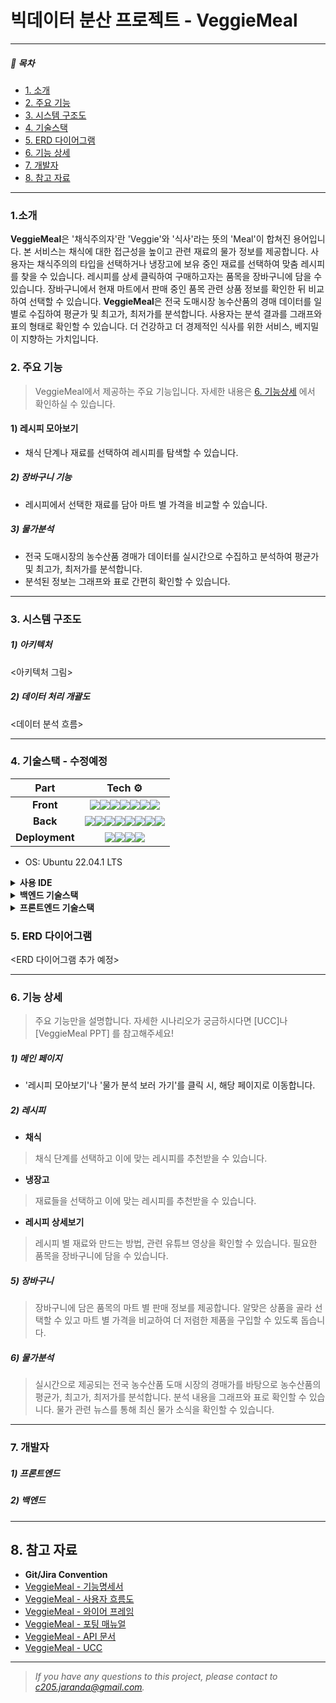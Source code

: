# 빅데이터 분산 프로젝트 - VeggieMeal
---
##### 📑 목차

- [1. 소개](#1-소개)
- [2. 주요 기능](#2-주요-기능)
- [3. 시스템 구조도](#3-시스템-구조도)
- [4. 기술스택](#4-기술스택)
- [5. ERD 다이어그램](#5-erd-다이어그램)
- [6. 기능 상세](#6-기능-상세)
- [7. 개발자](#7-개발자)
- [8. 참고 자료](#7-참고-자료)
---
### 1.소개
**VeggieMeal**은 '채식주의자'란 'Veggie'와 '식사'라는 뜻의 'Meal'이 합쳐진 용어입니다. 본 서비스는 채식에 대한 접근성을 높이고 관련 재료의 물가 정보를 제공합니다. 사용자는 채식주의의 타입을 선택하거나 냉장고에 보유 중인 재료를 선택하여 맞춤 레시피를 찾을 수 있습니다. 레시피를 상세 클릭하여 구매하고자는 품목을 장바구니에 담을 수 있습니다.  장바구니에서 현재 마트에서 판매 중인 품목 관련 상품 정보를 확인한 뒤 비교하여 선택할 수 있습니다. **VeggieMeal**은 전국 도매시장 농수산품의 경매 데이터를 일별로 수집하여 평균가 및 최고가, 최저가를 분석합니다. 사용자는 분석 결과를 그래프와 표의 형태로 확인할 수 있습니다. 더 건강하고 더 경제적인 식사를 위한 서비스, 베지밀이 지향하는 가치입니다. 

### 2. 주요 기능
> VeggieMeal에서 제공하는 주요 기능입니다. 자세한 내용은 [6. 기능상세](#6-기능-상세) 에서 확인하실 수 있습니다.
#### 1) 레시피 모아보기
- 채식 단계나 재료를 선택하여 레시피를 탐색할 수 있습니다.

##### 2) 장바구니 기능
- 레시피에서 선택한 재료를 담아 마트 별 가격을 비교할 수 있습니다.

##### 3) 물가분석
- 전국 도매시장의 농수산품 경매가 데이터를 실시간으로 수집하고 분석하여 평균가 및 최고가, 최저가를 분석합니다.
- 분석된 정보는 그래프와 표로 간편히 확인할 수 있습니다.

---

### 3. 시스템 구조도
##### 1) 아키텍처
<아키텍처 그림>

##### 2) 데이터 처리 개괄도
<데이터 분석 흐름>

---

### 4. 기술스택 - 수정예정

|      Part      |                            Tech ⚙                            |
| :------------: | :----------------------------------------------------------: |
|   **Front**    | <img src="https://img.shields.io/badge/next.js-000000?style=for-the-badge&logo=next.js&logoColor=white"><img src="https://img.shields.io/badge/react-61DAFB?style=for-the-badge&logo=react&logoColor=white"><img src="https://img.shields.io/badge/recoil-000000?style=for-the-badge&logo=react&logoColor=white"><img src="https://img.shields.io/badge/html5-E34F26?style=for-the-badge&logo=html5&logoColor=white"><img src="https://img.shields.io/badge/css3-1572B6?style=for-the-badge&logo=css3&logoColor=white"><img src="https://img.shields.io/badge/sass-CC6699?style=for-the-badge&logo=sass&logoColor=white"><img src="https://img.shields.io/badge/typescript-3178C6?style=for-the-badge&logo=typescript&logoColor=white"> |
|    **Back**    | <img src="https://img.shields.io/badge/springboot-6DB33F?style=for-the-badge&logo=spring&logoColor=white"><img src="https://img.shields.io/badge/gradle-02303A?style=for-the-badge&logo=gradle&logoColor=white"><img src="https://img.shields.io/badge/kafka-231F20?style=for-the-badge&logo=apache-kafka&logoColor=white"><img src="https://img.shields.io/badge/spark-E25A1C?style=for-the-badge&logo=apache-spark&logoColor=white"><img src="https://img.shields.io/badge/hadoop-66CCFF?style=for-the-badge&logo=apache-hadoop&logoColor=white"><img src="https://img.shields.io/badge/python-3776AB?style=for-the-badge&logo=python&logoColor=white"><img src="https://img.shields.io/badge/jupyter-F37626?style=for-the-badge&logo=jupyter&logoColor=white"><img src="https://img.shields.io/badge/mariadb-003545?style=for-the-badge&logo=mariadb&logoColor=white"> |
| **Deployment** | <img src="https://img.shields.io/badge/amazon_ec2-FF9900?style=for-the-badge&logo=amazonec2&logoColor=white"><img src="https://img.shields.io/badge/docker-2496ED?style=for-the-badge&logo=docker&logoColor=white"><img src="https://img.shields.io/badge/jenkins-D24939?style=for-the-badge&logo=jenkins&logoColor=white"><img src="https://img.shields.io/badge/nginx-009639?style=for-the-badge&logo=nginx&logoColor=white"> |

- OS: Ubuntu 22.04.1 LTS 

<details markdown="1">
<summary><strong> 사용 IDE </summary></strong>
	- IntelliJ IDEA 2022.1.3
	- Visual Studio Code : 1.70.2v
	- UI/UX: Figma
	- Jupyter Notebook
</details>

<details markdown="1">
<summary><strong> 백엔드 기술스택 </summary></strong>
	- Openjdk : 1.8.0
	- Springboot :  2.7.3
	- spring: gradle 
	- MariaDB : mariadb 10.3.34
	- AWS : ubuntu 20.04.4 LTS 
	- Jenkins : 2.361.1
	- Docker : 20.10.18
	- nginx :  nginx/1.18.0 (Ubuntu)
	- Hadoop : 3.2.1
	- Spark : 3.2.1
	- Sqoop : 1.4.7
	- Kafka :  3.2.3
	- Python : 3.9.12
</details>

<details markdown="1">
<summary><strong> 프론트엔드 기술스택 </summary></strong>
	- node.js : v16.15.1(LTS)
	- npm : 8.11.0v
	- next : 12.3.0v
	- react : 18.2.0v
	- recoil : 0.7.5v
	- TypeScript : 4.8.3v
	- Sass : 1.54.9v
	- react-query : 3.39.2v
</details>

### 5. ERD 다이어그램
<ERD 다이어그램 추가 예정>

---

### 6. 기능 상세
> 주요 기능만을 설명합니다. 자세한 시나리오가 궁금하시다면 [UCC]나 [VeggieMeal PPT] 를 참고해주세요!
##### 1) 메인 페이지
* '레시피 모아보기'나 '물가 분석 보러 가기'를 클릭 시, 해당 페이지로 이동합니다.


##### 2) 레시피
* **채식**
> 채식 단계를 선택하고 이에 맞는 레시피를 추천받을 수 있습니다.

* **냉장고**
> 재료들을 선택하고 이에 맞는 레시피를 추천받을 수 있습니다.

* **레시피 상세보기**
> 레시피 별 재료와 만드는 방법, 관련 유튜브 영상을 확인할 수 있습니다.
> 필요한 품목을 장바구니에 담을 수 있습니다.

##### 5) 장바구니
> 장바구니에 담은 품목의 마트 별 판매 정보를 제공합니다.
> 알맞은 상품을 골라 선택할 수 있고 마트 별 가격을 비교하여 더 저렴한 제품을 구입할 수 있도록 돕습니다.

##### 6) 물가분석
> 실시간으로 제공되는 전국 농수산품 도매 시장의 경매가를 바탕으로 농수산품의 평균가, 최고가, 최저가를 분석합니다.
> 분석 내용을 그래프와 표로 확인할 수 있습니다.
> 물가 관련 뉴스를 통해 최신 물가 소식을 확인할 수 있습니다.

---

### 7. 개발자
##### 1) 프론트엔드

##### 2) 백엔드

---

## 8. 참고 자료
* **Git/Jira Convention**
* [VeggieMeal - 기능명세서]()
* [VeggieMeal - 사용자 흐름도]()
* [VeggieMeal - 와이어 프레임]()
* [VeggieMeal - 포팅 매뉴얼]()
* [VeggieMeal - API 문서]()
* [VeggieMeal - UCC]()

---
> _If you have any questions to this project, please contact to c205.jaranda@gmail.com._


